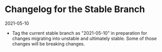 # Changelog for the Stable Branch

2021-05-10

* Tag the current stable branch as "2021-05-10" in preparation for changes migrating into unstable
  and ultimately stable. Some of those changes will be breaking changes.
